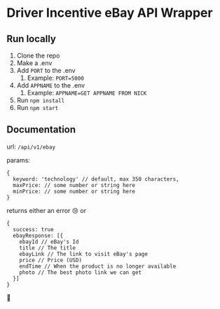 # Driver Incentive eBay API Wrapper

## Run locally
1. Clone the repo
2. Make a .env
3. Add `PORT` to the .env 
   1. Example: `PORT=5000`
4. Add `APPNAME` to the .env
   1. Example: `APPNAME=GET APPNAME FROM NICK`
5. Run `npm install`
6. Run `npm start`
  
## Documentation
url: `/api/v1/ebay`

params: 
```
{
  keyword: 'technology' // default, max 350 characters,
  maxPrice: // some number or string here
  minPrice: // some number or string here
}
```

returns either an error 😢
or
```
{
  success: true
  ebayResponse: [{
    ebayId // eBay's Id
    title // The title
    ebayLink // The link to visit eBay's page
    price // Price (USD)
    endTime // When the product is no longer available
    photo // The best photo link we can get
  }]
}
```
🎉
